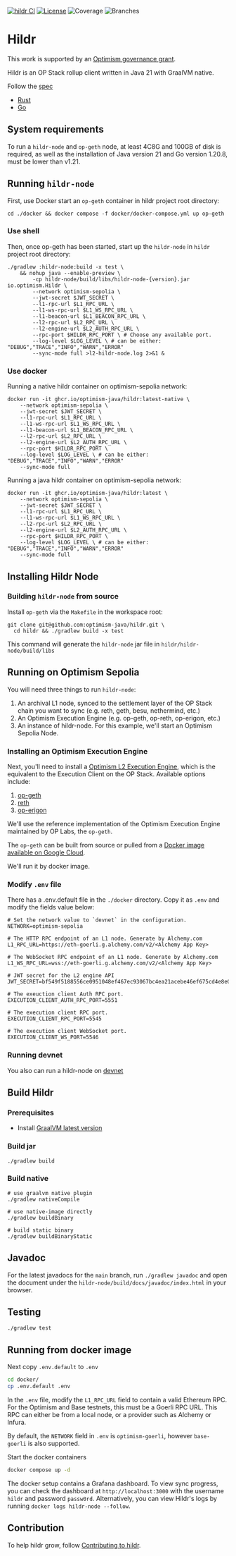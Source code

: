 [![hildr CI](https://github.com/GrapeBaBa/hildr/actions/workflows/build.yml/badge.svg?branch=main)](https://github.com/GrapeBaBa/hildr/actions/workflows/build.yml)
[![License](https://img.shields.io/badge/license-MIT-blue)](https://opensource.org/licenses/MIT)
![Coverage](.github/badges/jacoco.svg)
![Branches](.github/badges/branches.svg)

# Hildr

This work is supported by an [Optimism governance grant](https://app.charmverse.io/op-grants/proposals?id=e5613e76-a26f-41e4-9f0d-4e2dbfccf5b8).

Hildr is an OP Stack rollup client written in Java 21 with GraalVM native.

Follow the [spec](https://github.com/ethereum-optimism/optimism/blob/develop/specs/rollup-node.md)

- [Rust](https://github.com/a16z/magi)
- [Go](https://github.com/ethereum-optimism/optimism/tree/develop/op-node)

## System requirements
To run a `hildr-node` and `op-geth` node, at least 4C8G and 100GB of disk is required, as well as the installation of Java version 21 and Go version 1.20.8, must be lower than v1.21.

## Running `hildr-node`

First, use Docker start an `op-geth` container in hildr project root directory:

```shell
cd ./docker && docker compose -f docker/docker-compose.yml up op-geth
```

### Use shell
Then, once op-geth has been started, start up the `hildr-node` in `hildr` project root directory:
```shell
./gradlew :hildr-node:build -x test \
    && nohup java --enable-preview \
        -cp hildr-node/build/libs/hildr-node-{version}.jar io.optimism.Hildr \
        --network optimism-sepolia \
        --jwt-secret $JWT_SECRET \
        --l1-rpc-url $L1_RPC_URL \
        --l1-ws-rpc-url $L1_WS_RPC_URL \
        --l1-beacon-url $L1_BEACON_RPC_URL \
        --l2-rpc-url $L2_RPC_URL \
        --l2-engine-url $L2_AUTH_RPC_URL \
        --rpc-port $HILDR_RPC_PORT \ # Choose any available port.
        --log-level $LOG_LEVEL \ # can be either: "DEBUG","TRACE","INFO","WARN","ERROR"
        --sync-mode full >l2-hildr-node.log 2>&1 &
```

### Use docker

Running a native hildr container on optimism-sepolia network:
```shell
docker run -it ghcr.io/optimism-java/hildr:latest-native \
    --network optimism-sepolia \
    --jwt-secret $JWT_SECRET \
    --l1-rpc-url $L1_RPC_URL \
    --l1-ws-rpc-url $L1_WS_RPC_URL \
    --l1-beacon-url $L1_BEACON_RPC_URL \
    --l2-rpc-url $L2_RPC_URL \
    --l2-engine-url $L2_AUTH_RPC_URL \
    --rpc-port $HILDR_RPC_PORT \
    --log-level $LOG_LEVEL \ # can be either: "DEBUG","TRACE","INFO","WARN","ERROR"
    --sync-mode full
```

Running a java hildr container on optimism-sepolia network:
```shell
docker run -it ghcr.io/optimism-java/hildr:latest \
    --network optimism-sepolia \
    --jwt-secret $JWT_SECRET \
    --l1-rpc-url $L1_RPC_URL \
    --l1-ws-rpc-url $L1_WS_RPC_URL \
    --l2-rpc-url $L2_RPC_URL \
    --l2-engine-url $L2_AUTH_RPC_URL \
    --rpc-port $HILDR_RPC_PORT \
    --log-level $LOG_LEVEL \ # can be either: "DEBUG","TRACE","INFO","WARN","ERROR"
    --sync-mode full
```

## Installing Hildr Node

### Building `hildr-node` from source


Install `op-geth` via the `Makefile` in the workspace root:

```shell
git clone git@github.com:optimism-java/hildr.git \
  cd hildr && ./gradlew build -x test
```

This command will generate the `hildr-node` jar file in `hildr/hildr-node/build/libs`

## Running on Optimism Sepolia

You will need three things to run `hildr-node`:
1. An archival L1 node, synced to the settlement layer of the OP Stack chain you want to sync (e.g. reth, geth, besu, nethermind, etc.)
2. An Optimism Execution Engine (e.g. op-geth, op-reth, op-erigon, etc.)
3. An instance of hildr-node.
For this example, we'll start an Optimism Sepolia Node.


### Installing an Optimism Execution Engine

Next, you'll need to install a [Optimism L2 Execution Engine](https://github.com/ethereum-optimism/optimism/blob/develop/specs/exec-engine.md), which is the equivalent to the Execution Client on the OP Stack.
Available options include:
1. [op-geth](https://github.com/ethereum-optimism/op-geth)
2. [reth](https://github.com/paradigmxyz/reth)
3. [op-erigon](https://github.com/testinprod-io/op-erigon)

We'll use the reference implementation of the Optimism Execution Engine maintained by OP Labs, the `op-geth`.

The `op-geth` can be built from source or pulled from a [Docker image available on Google Cloud](https://console.cloud.google.com/artifacts/docker/oplabs-tools-artifacts/us/images/op-geth).

We'll run it by docker image.

### Modify `.env` file

There has a .env.default file in the `./docker` directory. Copy it as `.env` and modify the fields value below:

```properties
# Set the network value to `devnet` in the configuration.
NETWORK=optimism-sepolia

# The HTTP RPC endpoint of an L1 node. Generate by Alchemy.com
L1_RPC_URL=https://eth-goerli.g.alchemy.com/v2/<Alchemy App Key>

# The WebSocket RPC endpoint of an L1 node. Generate by Alchemy.com
L1_WS_RPC_URL=wss://eth-goerli.g.alchemy.com/v2/<Alchemy App Key>

# JWT secret for the L2 engine API
JWT_SECRET=bf549f5188556ce0951048ef467ec93067bc4ea21acebe46ef675cd4e8e015ff

# The exeuction client Auth RPC port.
EXECUTION_CLIENT_AUTH_RPC_PORT=5551

# The execution client RPC port.
EXECUTION_CLIENT_RPC_PORT=5545

# The execution client WebSocket port.
EXECUTION_CLIENT_WS_PORT=5546

```

### Running devnet

You also can run a hildr-node on [devnet](./docs/devnet.md)

## Build Hildr

### Prerequisites
- Install [GraalVM latest version](https://www.graalvm.org/latest/docs/getting-started/)

### Build jar

```shell
./gradlew build
```

### Build native

```shell
# use graalvm native plugin
./gradlew nativeCompile

# use native-image directly
./gradlew buildBinary

# build static binary
./gradlew buildBinaryStatic
```

## Javadoc

For the latest javadocs for the `main` branch, run `./gradlew javadoc` and open
the document under the `hildr-node/build/docs/javadoc/index.html` in your browser.

## Testing

```
./gradlew test
```

## Running from docker image

Next copy `.env.default` to `.env`
```sh
cd docker/
cp .env.default .env
```

In the `.env` file, modify the `L1_RPC_URL` field to contain a valid Ethereum RPC. For the Optimism and Base testnets, this must be a Goerli RPC URL. This RPC can either be from a local node, or a provider such as Alchemy or Infura.

By default, the `NETWORK` field in `.env` is `optimism-goerli`, however `base-goerli` is also supported.

Start the docker containers
```sh
docker compose up -d
```

The docker setup contains a Grafana dashboard. To view sync progress, you can check the dashboard at `http://localhost:3000` with the username `hildr` and password `passw0rd`. Alternatively, you can view Hildr's logs by running `docker logs hildr-node --follow`.

## Contribution
To help hildr grow, follow [Contributing to hildr](CONTRIBUTING.md).
